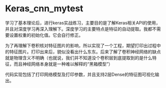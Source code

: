 # Keras_cnn_mytest
学习了基本理论后，进行keras实战练习，主要目的是了解Keras相关API的使用，并且对深度学习再深入理解下。深度学习的主要特点是特征的自动提取。我都不需要设置权重的初始化值。它会自行修正。

为了再理解下卷积核对特征图片的影响，所以实现了一个工程，期望打印出过程中的特征图片。打印出来后，貌似没看出什么东东。后来了解了卷积神经网络的缺点就是物理含义不明确（也就说，我们并不知道没个卷积层到底提取到的是什么特征，而且神经网络本身就是一种难以解释的“黑箱模型”）

代码实现包括了打印网络模型及打印参数，并且支持2层Dense的特征图可视化输出。

